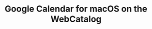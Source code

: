 ---
name: Google Calendar
category: Productivity
title: Google Calendar for macOS on the WebCatalog
key: google-calendar
fullUrl: 'https://calendar.google.com'
hostname: calendar.google.com

---